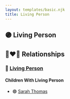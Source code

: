 ```yaml
---
layout: templates/basic.njk
title: Living Person
---
```

## 🟣 Living Person


## 👩‍❤️‍👨 Relationships

### 🔵 [Living Person](/people/2/28214092)

#### Children With Living Person
* 🟣 [Sarah Thomas](/people/2/28506175)